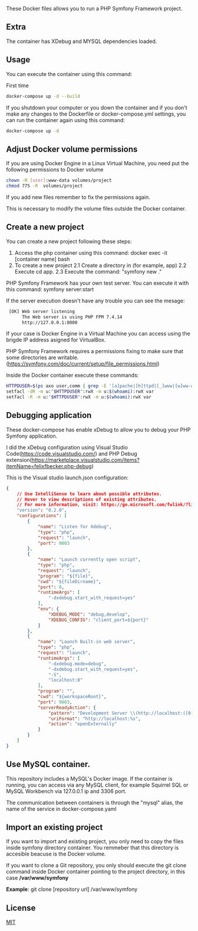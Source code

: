These Docker files allows you to run a PHP Symfony Framework project.



## Extra
The container has XDebug and MYSQL dependencies loaded.

## Usage

You can execute the container using this command:

First time
```bash
docker-compose up -d --build
```

If you shutdown your computer or you down the container and if you don't make any changes to the Dockerfile or docker-compose.yml settings, you can run the container again using this command:
```bash
docker-compose up -d
```

## Adjust Docker volume permissions
If you are using Docker Engine in a Linux Virtual Machine, you need put the following permissions to Docker volume

```bash
chown -R [user]:www-data volumes/project
chmod 775 -R  volumes/project
```

If you add new files remember to fix the permissions again.

This is necessary to modify the volume files outside the Docker container.

## Create a new project

You can create a new project following these steps:

1. Access the php container using this command: docker exec -it [container name] bash
2. To  create a new project 
2.1 Create a directory in (for example, app)
2.2 Execute cd app.
2.3 Execute the command: "symfony new ."

PHP Symfony Framework has your own test server. You can execute it with this command: symfony server:start

If the server execution doesn't have any trouble you can see the mesage:

```bash
 [OK] Web server listening
      The Web server is using PHP FPM 7.4.14       
      http://127.0.0.1:8000      
```
If your case is Docker Engine in a Virtual Machine you can access using the brigde IP address asigned for VirtualBox.


PHP Symfony Framework requires a permissions fixing  to make sure that some directories are writable.(https://symfony.com/doc/current/setup/file_permissions.html)

Inside the Docker container execute these commands:

```bash
HTTPDUSER=$(ps axo user,comm | grep -E '[a]pache|[h]ttpd|[_]www|[w]ww-data|[n]ginx' | grep -v root | head -1 | cut -d\  -f1)
setfacl -dR -m u:"$HTTPDUSER":rwX -m u:$(whoami):rwX var
setfacl -R -m u:"$HTTPDUSER":rwX -m u:$(whoami):rwX var
```

## Debugging application

These docker-compose has enable xDebug to allow you to debug your PHP Symfony application.

I did the xDebug configuration using Visual Studio Code(https://code.visualstudio.com/) and PHP Debug extension(https://marketplace.visualstudio.com/items?itemName=felixfbecker.php-debug)

This is the Visual studio launch.json configuration:

```json
{
    // Use IntelliSense to learn about possible attributes.
    // Hover to view descriptions of existing attributes.
    // For more information, visit: https://go.microsoft.com/fwlink/?linkid=830387
    "version": "0.2.0",
    "configurations": [
        {
            "name": "Listen for Xdebug",
            "type": "php",
            "request": "launch",
            "port": 9003
        },
        {
            "name": "Launch currently open script",
            "type": "php",
            "request": "launch",
            "program": "${file}",
            "cwd": "${fileDirname}",
            "port": 0,
            "runtimeArgs": [
                "-dxdebug.start_with_request=yes"
            ],
            "env": {
                "XDEBUG_MODE": "debug,develop",
                "XDEBUG_CONFIG": "client_port=${port}"
            }
        },
        {
            "name": "Launch Built-in web server",
            "type": "php",
            "request": "launch",
            "runtimeArgs": [
                "-dxdebug.mode=debug",
                "-dxdebug.start_with_request=yes",
                "-S",
                "localhost:0"
            ],
            "program": "",
            "cwd": "${workspaceRoot}",
            "port": 9003,
            "serverReadyAction": {
                "pattern": "Development Server \\(http://localhost:([0-9]+)\\) started",
                "uriFormat": "http://localhost:%s",
                "action": "openExternally"
            }
        }
    ]
}
```

## Use MySQL container.
This repository includes a MySQL's Docker image. If the container is running, you can access via any MySQL client, for example Squirrel SQL or MySQL Workbench via 127.0.0.1 ip and 3306 port.

The communication between containers is through the "mysql" alias, the name of the service in docker-compose.yaml

## Import an existing project

If you want to import and existing project, you only need to copy the files inside symfony directory container. You remmeber that this directory is accesible beacuse is the Docker volume.

If you want to clone a Git repository, you only should execute the git clone command inside Docker container pointing to the project directory, in this case **/var/www/symfony**

**Example**: git clone [repository url]  /var/www/symfony

## License
[MIT](https://choosealicense.com/licenses/mit/)
